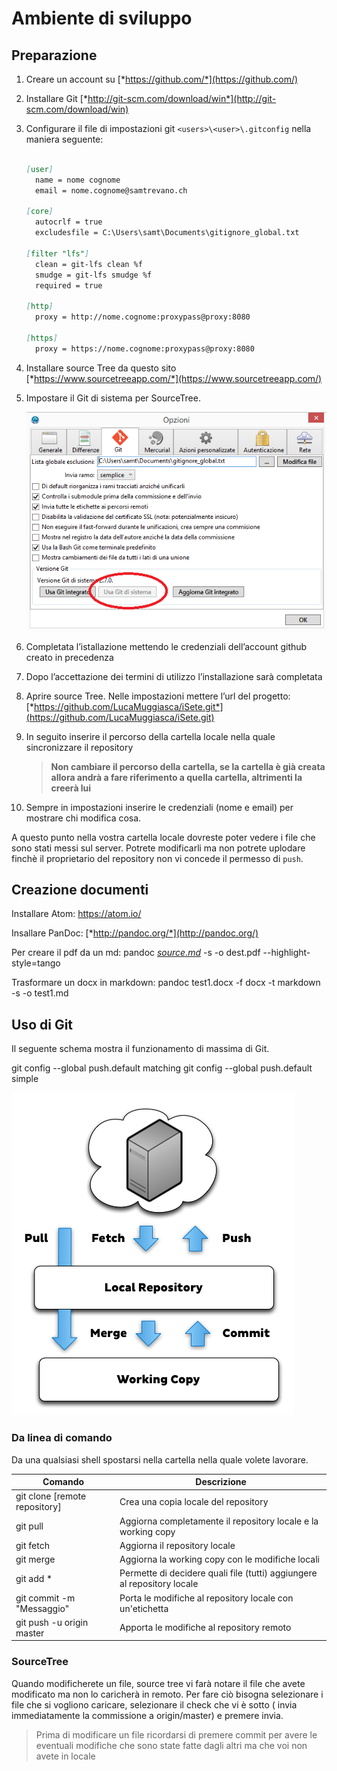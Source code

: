 # Ambiente di sviluppo

## Preparazione

1.  Creare un account su [*https://github.com/*](https://github.com/)

1.  Installare Git
    [*http://git-scm.com/download/win*](http://git-scm.com/download/win)

1.  Configurare il file di impostazioni git ```<users>\<user>\.gitconfig```
    nella maniera seguente:

    ```markdown

    [user]
      name = nome cognome
      email = nome.cognome@samtrevano.ch

    [core]
      autocrlf = true
      excludesfile = C:\Users\samt\Documents\gitignore_global.txt

    [filter "lfs"]
      clean = git-lfs clean %f
      smudge = git-lfs smudge %f
      required = true

    [http]
      proxy = http://nome.cognome:proxypass@proxy:8080

    [https]
      proxy = https://nome.cognome:proxypass@proxy:8080
      ```

1. Installare source Tree da questo sito
    [*https://www.sourcetreeapp.com/*](https://www.sourcetreeapp.com/)

1.  Impostare il Git di sistema per SourceTree.

    ![Settings](.//img/ST_img1.png)

1.  Completata l’istallazione mettendo le credenziali dell’account github
    creato in precedenza

1.  Dopo l’accettazione dei termini di utilizzo l’installazione sarà
    completata

1.  Aprire source Tree. Nelle impostazioni mettere l’url del progetto:
    [*https://github.com/LucaMuggiasca/iSete.git*](https://github.com/LucaMuggiasca/iSete.git)

1.  In seguito inserire il percorso della cartella locale nella quale sincronizzare il repository

     > **Non cambiare il percorso della cartella, se la cartella è già creata allora andrà a fare riferimento a quella cartella, altrimenti la creerà lui**

1. Sempre in impostazioni inserire le credenziali (nome e email) per
    mostrare chi modifica cosa.

A questo punto nella vostra cartella locale dovreste poter vedere i file
che sono stati messi sul server. Potrete modificarli ma non potrete uplodare finchè il proprietario del repository non vi concede il permesso di ```push```.


## Creazione documenti
Installare Atom: https://atom.io/

Insallare PanDoc: [*http://pandoc.org/*](http://pandoc.org/)

Per creare il pdf da un md: pandoc [*source.md*](http://source.md/) -s
-o dest.pdf --highlight-style=tango

Trasformare un docx in markdown:
pandoc test1.docx -f docx -t markdown -s -o test1.md



## Uso di Git

Il seguente schema mostra il funzionamento di massima di Git.

git config --global push.default matching
git config --global push.default simple

![Git LifeCycle](./img/git-workflow.png)

### Da linea di comando


Da una qualsiasi shell spostarsi nella cartella nella quale volete
lavorare.

|Comando  |Descrizione          |
|---------                      |------------------------------------|
|git clone [remote repository]  |Crea una copia locale del repository|
|git pull                       |Aggiorna completamente il repository locale e la working copy|
|git fetch                      |Aggiorna il repository locale|
|git merge                      |Aggiorna la working copy con le modifiche locali|
|git add *                      |Permette di decidere quali file (tutti) aggiungere al repository locale|
|git commit -m "Messaggio"      |Porta le modifiche al repository locale con un'etichetta|
|git push -u origin master      |Apporta le modifiche al repository remoto|


### SourceTree
Quando modificherete un file, source tree vi farà notare il file che
avete modificato ma non lo caricherà in remoto. Per fare ciò bisogna selezionare i
file che si vogliono caricare, selezionare il check che vi è sotto ( invia
immediatamente la commissione a origin/master) e premere invia.

> Prima di modificare un file ricordarsi di premere commit per avere le
eventuali modifiche che sono state fatte dagli altri ma che voi non
avete in locale

